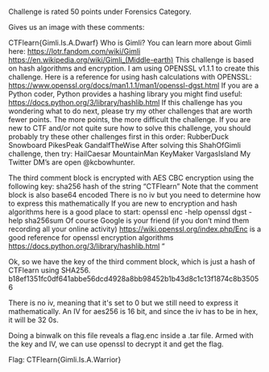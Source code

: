Challenge is rated 50 points under Forensics Category.

Gives us an image with these comments:

 CTFlearn{Gimli.Is.A.Dwarf}
Who is Gimli? You can learn more about Gimli here:
https://lotr.fandom.com/wiki/Gimli
https://en.wikipedia.org/wiki/Gimli_(Middle-earth)
This challenge is based on hash algorithms and encryption.
I am using OPENSSL v1.1.1 to create this challenge.
Here is a reference for using hash calculations with OPENSSL:
https://www.openssl.org/docs/man1.1.1/man1/openssl-dgst.html
If you are a Python coder, Python provides a hashing library you might find useful:
https://docs.python.org/3/library/hashlib.html
If this challenge has you wondering what to do next, please try my other challenges that are worth fewer points. The more points, the more difficult the challenge.
If you are new to CTF and/or not quite sure how to solve this challenge, you should probably try these other challenges first in this order:
RubberDuck
Snowboard
PikesPeak
GandalfTheWise
After solving this ShahOfGimli challenge, then try:
HailCaesar
MountainMan
KeyMaker
VargasIsland
My Twitter DM’s are open @kcbowhunter.

The third comment block is encrypted with AES CBC encryption using the following key:
sha256 hash of the string “CTFlearn”
Note that the comment block is also base64 encoded
There is no iv but you need to determine how to express this mathematically
If you are new to encryption and hash algorithms here is a good place to start:
openssl enc -help
openssl dgst -help
sha256sum
Of course Google is your friend (if you don’t mind them recording all your online activity)
https://wiki.openssl.org/index.php/Enc is a good reference for openssl encryption algorithms
https://docs.python.org/3/library/hashlib.html “

Ok, so we have the key of the third comment block, which is just a hash of CTFlearn using SHA256. 
b18ef1351fc0df641abbe56dcd4928a8bb98452b1b43d8c1c13f1874c8b35056

There is no iv, meaning that it's set to 0 but we still need to express it mathematically. 
An IV for aes256 is 16 bit, and since the iv has to be in hex, it will be 32 0s.

Doing a binwalk on this file reveals a flag.enc inside a .tar file.
Armed with the key and IV, we can use openssl to decrypt it and get the flag.

Flag: CTFlearn{Gimli.Is.A.Warrior}


